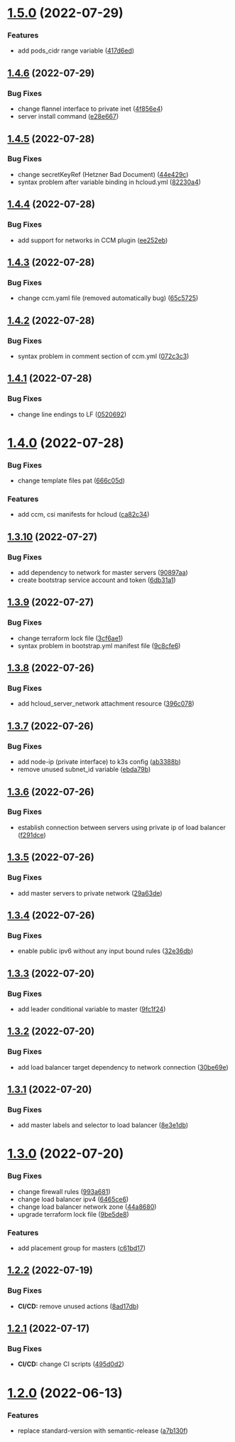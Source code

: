 # [1.5.0](https://github.com/cktf/terraform-hcloud-rke/compare/1.4.6...1.5.0) (2022-07-29)


### Features

* add pods_cidr range variable ([417d6ed](https://github.com/cktf/terraform-hcloud-rke/commit/417d6ed262f4852301c9fdb32287191713ac7706))

## [1.4.6](https://github.com/cktf/terraform-hcloud-rke/compare/1.4.5...1.4.6) (2022-07-29)


### Bug Fixes

* change flannel interface to private inet ([4f856e4](https://github.com/cktf/terraform-hcloud-rke/commit/4f856e45f32811986a1e0e55351717b63adf75d6))
* server install command ([e28e667](https://github.com/cktf/terraform-hcloud-rke/commit/e28e66789f6adcf20a0bce394131eb36b3b80922))

## [1.4.5](https://github.com/cktf/terraform-hcloud-rke/compare/1.4.4...1.4.5) (2022-07-28)


### Bug Fixes

* change secretKeyRef (Hetzner Bad Document) ([44e429c](https://github.com/cktf/terraform-hcloud-rke/commit/44e429cda7d8b35f23033ddf61179216b078a1c7))
* syntax problem after variable binding in hcloud.yml ([82230a4](https://github.com/cktf/terraform-hcloud-rke/commit/82230a4ae456b4497e63c216660136fa141a0934))

## [1.4.4](https://github.com/cktf/terraform-hcloud-rke/compare/1.4.3...1.4.4) (2022-07-28)


### Bug Fixes

* add support for networks in CCM plugin ([ee252eb](https://github.com/cktf/terraform-hcloud-rke/commit/ee252ebfa0cb0699a369bc61a02ea8f9d313a7f1))

## [1.4.3](https://github.com/cktf/terraform-hcloud-rke/compare/1.4.2...1.4.3) (2022-07-28)


### Bug Fixes

* change ccm.yaml file (removed automatically bug) ([65c5725](https://github.com/cktf/terraform-hcloud-rke/commit/65c5725ca9884c6f30138d00d7cd24cebb89d10c))

## [1.4.2](https://github.com/cktf/terraform-hcloud-rke/compare/1.4.1...1.4.2) (2022-07-28)


### Bug Fixes

* syntax problem in comment section of ccm.yml ([072c3c3](https://github.com/cktf/terraform-hcloud-rke/commit/072c3c3d8dcbceae99763dfbcf9e9a27de342955))

## [1.4.1](https://github.com/cktf/terraform-hcloud-rke/compare/1.4.0...1.4.1) (2022-07-28)


### Bug Fixes

* change line endings to LF ([0520692](https://github.com/cktf/terraform-hcloud-rke/commit/052069269f1608d542098be98caa0b3a796583ba))

# [1.4.0](https://github.com/cktf/terraform-hcloud-rke/compare/1.3.10...1.4.0) (2022-07-28)


### Bug Fixes

* change template files pat ([666c05d](https://github.com/cktf/terraform-hcloud-rke/commit/666c05d8d605ddd2f53c721bcad5690a5c590b9f))


### Features

* add ccm, csi manifests for hcloud ([ca82c34](https://github.com/cktf/terraform-hcloud-rke/commit/ca82c340b8483227fb2868feab491f0530a95e04))

## [1.3.10](https://github.com/cktf/terraform-hcloud-rke/compare/1.3.9...1.3.10) (2022-07-27)


### Bug Fixes

* add dependency to network for master servers ([90897aa](https://github.com/cktf/terraform-hcloud-rke/commit/90897aa4a6dd2b40db4d6121c0e2a67a721c1a31))
* create bootstrap service account and token ([6db31a1](https://github.com/cktf/terraform-hcloud-rke/commit/6db31a142781411fdd1f03ce14e58fb304e961ed))

## [1.3.9](https://github.com/cktf/terraform-hcloud-rke/compare/1.3.8...1.3.9) (2022-07-27)


### Bug Fixes

* change terraform lock file ([3cf6ae1](https://github.com/cktf/terraform-hcloud-rke/commit/3cf6ae166bab96478e3f14b6266ecae8067c9289))
* syntax problem in bootstrap.yml manifest file ([9c8cfe6](https://github.com/cktf/terraform-hcloud-rke/commit/9c8cfe6c0a373da85af19e0afcfa832fc954926a))

## [1.3.8](https://github.com/cktf/terraform-hcloud-rke/compare/1.3.7...1.3.8) (2022-07-26)


### Bug Fixes

* add hcloud_server_network attachment resource ([396c078](https://github.com/cktf/terraform-hcloud-rke/commit/396c078d565339767057c78d701f0bcc9cd36e70))

## [1.3.7](https://github.com/cktf/terraform-hcloud-rke/compare/1.3.6...1.3.7) (2022-07-26)


### Bug Fixes

* add node-ip (private interface) to k3s config ([ab3388b](https://github.com/cktf/terraform-hcloud-rke/commit/ab3388b5f235db265933019affae20aa36df1657))
* remove unused subnet_id variable ([ebda79b](https://github.com/cktf/terraform-hcloud-rke/commit/ebda79b42f990439a483004a9529fa2158995d75))

## [1.3.6](https://github.com/cktf/terraform-hcloud-rke/compare/1.3.5...1.3.6) (2022-07-26)


### Bug Fixes

* establish connection between servers using private ip of load balancer ([f291dce](https://github.com/cktf/terraform-hcloud-rke/commit/f291dce88b2557f0dd294e5383c22a21eb18217c))

## [1.3.5](https://github.com/cktf/terraform-hcloud-rke/compare/1.3.4...1.3.5) (2022-07-26)


### Bug Fixes

* add master servers to private network ([29a63de](https://github.com/cktf/terraform-hcloud-rke/commit/29a63de1335948f8742355b774034dd85fecc697))

## [1.3.4](https://github.com/cktf/terraform-hcloud-rke/compare/1.3.3...1.3.4) (2022-07-26)


### Bug Fixes

* enable public ipv6 without any input bound rules ([32e36db](https://github.com/cktf/terraform-hcloud-rke/commit/32e36dbeefcd8c9085e0935fa8353b85840c523f))

## [1.3.3](https://github.com/cktf/terraform-hcloud-rke/compare/1.3.2...1.3.3) (2022-07-20)


### Bug Fixes

* add leader conditional variable to master ([9fc1f24](https://github.com/cktf/terraform-hcloud-rke/commit/9fc1f240582dfb7b60191fd73859e7ec65a4b745))

## [1.3.2](https://github.com/cktf/terraform-hcloud-rke/compare/1.3.1...1.3.2) (2022-07-20)


### Bug Fixes

* add load balancer target dependency to network connection ([30be69e](https://github.com/cktf/terraform-hcloud-rke/commit/30be69efee1e9da3a66dbbff037dd863c991adbe))

## [1.3.1](https://github.com/cktf/terraform-hcloud-rke/compare/1.3.0...1.3.1) (2022-07-20)


### Bug Fixes

* add master labels and selector to load balancer ([8e3e1db](https://github.com/cktf/terraform-hcloud-rke/commit/8e3e1db3869816ab95cb4456f7a40351e8346849))

# [1.3.0](https://github.com/cktf/terraform-hcloud-rke/compare/1.2.2...1.3.0) (2022-07-20)


### Bug Fixes

* change firewall rules ([993a681](https://github.com/cktf/terraform-hcloud-rke/commit/993a68166a61e52ad4d287c4b07cd8c631072cd7))
* change load balancer ipv4 ([6465ce6](https://github.com/cktf/terraform-hcloud-rke/commit/6465ce650b2141ecc1d36034df37e40451c40f38))
* change load balancer network zone ([44a8680](https://github.com/cktf/terraform-hcloud-rke/commit/44a86801d1720a11c4785c8053da4ef6cb57c363))
* upgrade terraform lock file ([9be5de8](https://github.com/cktf/terraform-hcloud-rke/commit/9be5de8444b458fe6ded4df9872f98c359ceeb9f))


### Features

* add placement group for masters ([c61bd17](https://github.com/cktf/terraform-hcloud-rke/commit/c61bd17ad9f76c76a4a7c715548967c255f0c452))

## [1.2.2](https://github.com/cktf/terraform-hcloud-rke/compare/1.2.1...1.2.2) (2022-07-19)


### Bug Fixes

* **CI/CD:** remove unused actions ([8ad17db](https://github.com/cktf/terraform-hcloud-rke/commit/8ad17db7f5f3b76e8be4fec3d5b41cbcdfde4856))

## [1.2.1](https://github.com/cktf/terraform-hcloud-rke/compare/1.2.0...1.2.1) (2022-07-17)


### Bug Fixes

* **CI/CD:** change CI scripts ([495d0d2](https://github.com/cktf/terraform-hcloud-rke/commit/495d0d2e602d9988f00e433ee7cea5fca0799ff9))

# [1.2.0](https://github.com/cktf/terraform-hcloud-rke/compare/1.1.0...1.2.0) (2022-06-13)


### Features

* replace standard-version with semantic-release ([a7b130f](https://github.com/cktf/terraform-hcloud-rke/commit/a7b130f598549dc3910dadbc226111712f3e37fb))
